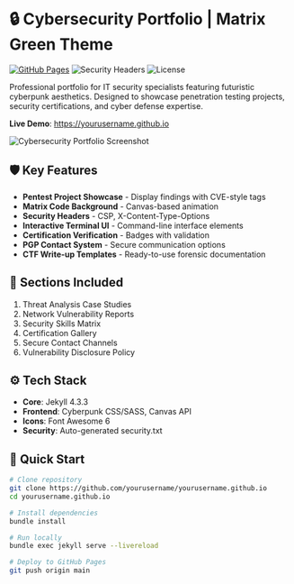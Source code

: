 # 🔒 Cybersecurity Portfolio | Matrix Green Theme

[![GitHub Pages](https://img.shields.io/badge/GitHub%20Pages-Live-brightgreen)](https://yourusername.github.io)
![Security Headers](https://img.shields.io/badge/Security-Hardened-important)
![License](https://img.shields.io/badge/License-MIT-success)

Professional portfolio for IT security specialists featuring futuristic cyberpunk aesthetics. Designed to showcase penetration testing projects, security certifications, and cyber defense expertise.

**Live Demo**: https://yourusername.github.io

![Cybersecurity Portfolio Screenshot](assets/img/screenshot.png)

## 🛡️ Key Features
- **Pentest Project Showcase** - Display findings with CVE-style tags
- **Matrix Code Background** - Canvas-based animation
- **Security Headers** - CSP, X-Content-Type-Options
- **Interactive Terminal UI** - Command-line interface elements
- **Certification Verification** - Badges with validation
- **PGP Contact System** - Secure communication options
- **CTF Write-up Templates** - Ready-to-use forensic documentation

## 🧩 Sections Included
1. Threat Analysis Case Studies
2. Network Vulnerability Reports
3. Security Skills Matrix
4. Certification Gallery
5. Secure Contact Channels
6. Vulnerability Disclosure Policy

## ⚙️ Tech Stack
- **Core**: Jekyll 4.3.3
- **Frontend**: Cyberpunk CSS/SASS, Canvas API
- **Icons**: Font Awesome 6
- **Security**: Auto-generated security.txt

## 🚀 Quick Start
```bash
# Clone repository
git clone https://github.com/yourusername/yourusername.github.io
cd yourusername.github.io

# Install dependencies
bundle install

# Run locally
bundle exec jekyll serve --livereload

# Deploy to GitHub Pages
git push origin main